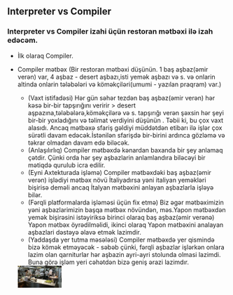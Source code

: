 ## Interpreter vs Compiler

### Interpreter vs Compiler izahi üçün restoran mətbəxi ilə izah edəcəm.

* İlk olaraq Compiler.
- Compiler mətbəx (Bir restoran mətbəxi düşünün. 1 baş aşbaz(əmir verən) var, 4 aşbaz - desert aşbazı,isti yemək aşbazı və s. və onlarin altinda onlarin tələbələri və köməkçiləri(umumi - yazılan praqram) var.)
    - (Vaxt istifadəsi) Hər gün səhər tezdən baş aşbaz(əmir verən) hər kəsə bir-bir tapşırığını veririr > desert aşpazına,tələbələrə,köməkçilərə və s. tapşırığı verən şəxsin hər şeyi bir-bir yoxladığını və təlimat verdiyini düşünün . Təbii ki, bu çox vaxt alasıdı. Ancaq mətbəxə sfariş gəldiyi  müddətdən etibarı ilə işlər çox sürətli davam edəcək.İstənilən sfarişdə  bir-birini ardınca gözləmə və təkrar olmadan davam edə biləcək.
    - (Anlaşılırlıq) Compiler mətbəxdə kənardan baxanda bir şey anlamaq çətdir. Çünki orda hər şey aşbazlarin anlamlandıra biləcəyi bir mətiqdə qurulub icra edilir.
    - (Eyni Axtekturada işləmə) Compiler mətbəxdəki baş aşbaz(əmir verən) işlədiyi mətbəx növü İtaliyadırsa yəni italiyan yeməkləri bişirisə deməli ancaq İtalyan mətbəxini anlayan aşbazlarla işləyə bilər. 
    - (Fərqli platformalarda işləməsi üçün fix etmə) Biz əgər mətbəximizin yəni aşbazlarimizin başqa mətbəx növündən, məs.Yapon mətbəxdən yemək bişirəsini istəyiriksə birinci olaraq baş aşbaz(əmir verənə) Yapon mətbəx öyrədilməlidi, ikinci olaraq Yapon mətbəxini analayan aşbazlari dəstəyə əlavə etmək lazimdir.
    - (Yaddaşda yer tutma məsələsi) Compiler mətbəxdə yer qismində bizə kömək etməyəcək - səbəb çünki, fərqli aşbazlar işlərkən onlara lazim olan qarniturlar hər aşbazin ayri-ayri stolunda olmasi lazimdi. Buna görə işləm yeri cəhətdən bizə geniş ərazi lazimdır.

    <img src="img/restaurant.jpg" style="width: 100px;height: auto;">